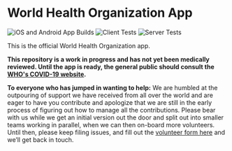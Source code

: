 # World Health Organization App

![iOS and Android App Builds](https://github.com/WorldHealthOrganization/app/workflows/Client%20Builds/badge.svg)
![Client Tests](https://github.com/WorldHealthOrganization/app/workflows/Client%20Tests/badge.svg)
![Server Tests](https://github.com/WorldHealthOrganization/app/workflows/Server%20Tests/badge.svg)

This is the official World Health Organization app. 

**This repository is a work in progress and has not yet been medically reviewed.  Until the app is ready, the general public should consult the [WHO's COVID-19 website](https://www.who.int/emergencies/diseases/novel-coronavirus-2019).**

**To everyone who has jumped in wanting to help:** We are humbled at the outpouring of support we have received from all over the world and are eager to have you contribute and apologize that we are still in the early process of figuring out how to manage all the contributions.  Please bear with us while we get an initial version out the door and split out into smaller teams working in parallel, when we can then on-board more volunteers.  Until then, please keep filing issues, and fill out the [volunteer form here](https://forms.gle/FUugWvUVvMcV3dLJA) and we’ll get back in touch.

